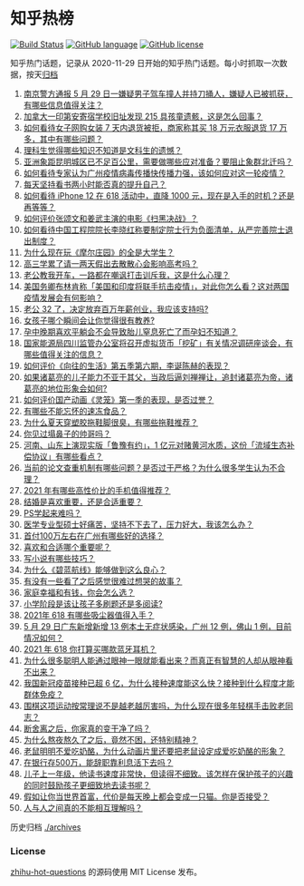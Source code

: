 # 知乎热榜
[![Build Status](https://github.com/ToWeLong/zhihu-hot-questions/workflows/CI/badge.svg)](https://github.com/ToWeLong/zhihu-hot-questions/actions)
[![GitHub language](https://img.shields.io/badge/language-golang-orange.svg)](https://golang.org/)
[![GitHub license](https://img.shields.io/github/license/ToWeLong/zhihu-hot-questions)](https://github.com/ToWeLong/zhihu-hot-questions/blob/main/LICENSE)

知乎热门话题，记录从 2020-11-29 日开始的知乎热门话题。每小时抓取一次数据，按天[归档](./archives)

<!-- BEGIN -->

1. [南京警方通报 5 月 29 日一嫌疑男子驾车撞人并持刀捅人，嫌疑人已被抓获，有哪些信息值得关注？](https://www.zhihu.com/question/462129219)
1. [加拿大一印第安寄宿学校旧址发现 215 具孩童遗骸，这是怎么回事？](https://www.zhihu.com/question/462022143)
1. [如何看待女子网购女装 7 天内退货被拒，商家称其买 18 万元衣服退货 17 万多，其中有哪些问题？](https://www.zhihu.com/question/462187108)
1. [理科生觉得哪些知识不知道是文科生的遗憾？](https://www.zhihu.com/question/270455074)
1. [亚洲象距昆明城区已不足百公里，需要做哪些应对准备？要阻止象群北迁吗？](https://www.zhihu.com/question/462169548)
1. [如何看待专家认为广州疫情病毒传播快传播力强，该如何应对这一轮疫情？](https://www.zhihu.com/question/462060673)
1. [每天坚持看书两小时能否真的提升自己？](https://www.zhihu.com/question/451546101)
1. [如何看待 iPhone 12 在 618 活动中，直降 1000 元，现在是入手的时机？还是再等等？](https://www.zhihu.com/question/461312225)
1. [如何评价张颂文和姜武主演的电影《扫黑决战》？](https://www.zhihu.com/question/455752818)
1. [如何看待中国工程院院长李晓红称要制定院士行为负面清单，从严完善院士退出制度？](https://www.zhihu.com/question/462035659)
1. [为什么现在玩《摩尔庄园》的全是大学生？](https://www.zhihu.com/question/54190459)
1. [高三学累了请一两天假出去散散心会影响高考吗？](https://www.zhihu.com/question/429739425)
1. [老公教我开车，一路都在嘲讽打击训斥我，这是什么心理？](https://www.zhihu.com/question/457328565)
1. [美国务卿布林肯称「美国和印度将联手抗击疫情」，对此你怎么看？这对两国疫情发展会有何影响？](https://www.zhihu.com/question/462187161)
1. [老公 32 了，决定放弃百万年薪创业，我应该支持吗?](https://www.zhihu.com/question/447327404)
1. [女孩子哪个瞬间会让你觉得很有教养?](https://www.zhihu.com/question/364828906)
1. [孕中晚期喜欢平躺会不会导致胎儿窒息死亡了而孕妇不知道？](https://www.zhihu.com/question/412446157)
1. [国家能源局四川监管办公室将召开虚拟货币「挖矿」有关情况调研座谈会，有哪些值得关注的信息？](https://www.zhihu.com/question/461664450)
1. [如何评价《向往的生活》第五季第六期，李诞陈赫的表现？](https://www.zhihu.com/question/461948636)
1. [如果诸葛亮的儿子能力不亚于其父，当政后逼刘禅禅让，追封诸葛亮为帝，诸葛亮的地位形象会如何?](https://www.zhihu.com/question/461502132)
1. [如何评价国产动画《灵笼》第一季的表现，是否过誉？](https://www.zhihu.com/question/460671702)
1. [有哪些不能忘怀的速冻食品？](https://www.zhihu.com/question/22528844)
1. [为什么夏天穿塑胶拖鞋脚很臭，有哪些拖鞋推荐？](https://www.zhihu.com/question/30068966)
1. [你见过塌鼻子的帅哥吗？](https://www.zhihu.com/question/272575994)
1. [河南、山东上演现实版「鲁豫有约」，1 亿元对赌黄河水质，这份「流域生态补偿协议」有哪些看点？](https://www.zhihu.com/question/461376984)
1. [当前的论文查重机制有哪些问题？是否过于严格？为什么很多学生认为不合理？](https://www.zhihu.com/question/461310040)
1. [2021 年有哪些高性价比的手机值得推荐？](https://www.zhihu.com/question/413851618)
1. [结婚是喜欢重要，还是合适重要？](https://www.zhihu.com/question/460938067)
1. [PS学起来难吗？](https://www.zhihu.com/question/450407500)
1. [医学专业型硕士好痛苦，坚持不下去了，压力好大，我该怎么办？](https://www.zhihu.com/question/322249099)
1. [首付100万左右在广州有哪些好的选择？](https://www.zhihu.com/question/461992727)
1. [喜欢和合适哪个重要呢？](https://www.zhihu.com/question/459841372)
1. [写小说有哪些技巧？](https://www.zhihu.com/question/31275139)
1. [为什么《碧蓝航线》能够做到这么良心？](https://www.zhihu.com/question/459384567)
1. [有没有一些看了之后感觉很难过想哭的故事？](https://www.zhihu.com/question/368019752)
1. [家庭幸福和有钱，你会怎么选？](https://www.zhihu.com/question/461339158)
1. [小学阶段是该让孩子多刷题还是多阅读?](https://www.zhihu.com/question/387030054)
1. [2021年 618 有哪些吸尘器值得入手？](https://www.zhihu.com/question/457255441)
1. [5 月 29 日广东新增新增 13 例本土无症状感染，广州 12 例，佛山 1 例，目前情况如何？](https://www.zhihu.com/question/462164375)
1. [2021 年 618 你打算买哪款蓝牙耳机？](https://www.zhihu.com/question/461467494)
1. [为什么很多聪明人能通过眼神一眼就能看出来？而真正有智慧的人却从眼神看不出来？](https://www.zhihu.com/question/55333539)
1. [我国新冠疫苗接种已超 6 亿，为什么接种速度能这么快？接种到什么程度才能群体免疫？](https://www.zhihu.com/question/462054245)
1. [围棋这项运动按常理说不是越老越厉害吗，为什么现在很多年轻棋手击败老同志？](https://www.zhihu.com/question/432357129)
1. [断舍离之后，你家真的变干净了吗？](https://www.zhihu.com/question/461287259)
1. [为什么熬夜熬久了之后，竟然不困，还特别精神？](https://www.zhihu.com/question/303134019)
1. [老鼠明明不爱吃奶酪，为什么动画片里还要把老鼠设定成爱吃奶酪的形象？](https://www.zhihu.com/question/454363021)
1. [在银行存500万，能辞职靠利息活下去吗？](https://www.zhihu.com/question/347518117)
1. [儿子上一年级，他读书速度非常快，但读得不细致。该怎样在保护孩子的兴趣的同时鼓励孩子更细致地去读书呢？](https://www.zhihu.com/question/411684396)
1. [假如让你当世界首富，代价是每天晚上都会变成一只猫。你是否接受？](https://www.zhihu.com/question/461811694)
1. [人与人之间真的不能相互理解吗？](https://www.zhihu.com/question/60621038)

<!-- END -->

历史归档 [./archives](./archives)


### License
[zhihu-hot-questions](https://github.com/towelong/zhihu-hot-questions) 的源码使用 MIT License 发布。